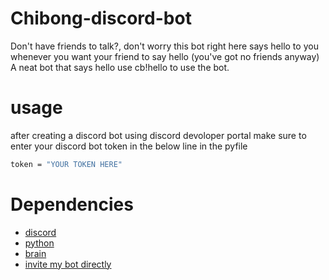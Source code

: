 # Chibong-discord-bot
Don't have friends to talk?, don't worry this bot right here says hello to you whenever you want your friend to say hello (you've got no friends anyway) A neat bot that says hello use cb!hello to use the bot.

# usage
 after creating a discord bot using discord devoloper portal make sure to enter your discord bot token in the below line in the pyfile 
 
  ```sh 
  token = "YOUR TOKEN HERE"
  ```


# Dependencies 
* [discord](https://discord.com/download)
* [python](https://www.python.org/downloads)
* [brain](https://www.humanbrainproject.eu/en/)
* [invite my bot directly](https://discord.com/api/oauth2/authorize?client_id=967963326887907438&permissions=8&scope=bot)
